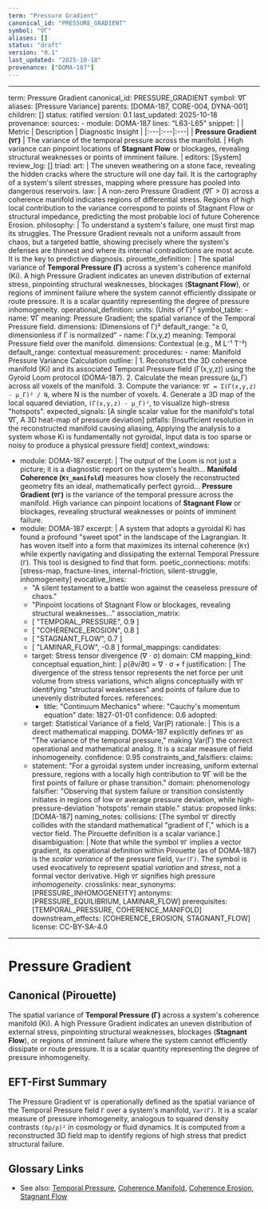 ```yaml
---
term: "Pressure Gradient"
canonical_id: "PRESSURE_GRADIENT"
symbol: "∇Γ"
aliases: []
status: "draft"
version: "0.1"
last_updated: "2025-10-18"
provenance: ["DOMA-187"]
---
```


---
term: Pressure Gradient
canonical_id: PRESSURE_GRADIENT
symbol: ∇Γ
aliases: [Pressure Variance]
parents: [DOMA-187, CORE-004, DYNA-001]
children: []
status: ratified
version: 0.1
last_updated: 2025-10-18
provenance:
  sources:
    - module: DOMA-187
      lines: "L63-L65"
      snippet: |
        | Metric | Description | Diagnostic Insight |
        |:---|:---|:---|
        | **Pressure Gradient (`∇Γ`)** | The variance of the temporal pressure across the manifold. | High variance can pinpoint locations of **Stagnant Flow** or blockages, revealing structural weaknesses or points of imminent failure. |
  editors: [System]
  review_log: []
triad:
  art: |
    The uneven weathering on a stone face, revealing the hidden cracks where the structure will one day fail. It is the cartography of a system's silent stresses, mapping where pressure has pooled into dangerous reservoirs.
  law: |
    A non-zero Pressure Gradient (∇Γ > 0) across a coherence manifold indicates regions of differential stress. Regions of high local contribution to the variance correspond to points of Stagnant Flow or structural impedance, predicting the most probable loci of future Coherence Erosion.
  philosophy: |
    To understand a system's failure, one must first map its struggles. The Pressure Gradient reveals not a uniform assault from chaos, but a targeted battle, showing precisely where the system's defenses are thinnest and where its internal contradictions are most acute. It is the key to predictive diagnosis.
pirouette_definition: |
  The spatial variance of **Temporal Pressure (Γ)** across a system's coherence manifold (Ki). A high Pressure Gradient indicates an uneven distribution of external stress, pinpointing structural weaknesses, blockages (**Stagnant Flow**), or regions of imminent failure where the system cannot efficiently dissipate or route pressure. It is a scalar quantity representing the degree of pressure inhomogeneity.
operational_definition:
  units: (Units of Γ)²
  symbol_table:
    - name: ∇Γ
      meaning: Pressure Gradient; the spatial variance of the Temporal Pressure field.
      dimensions: (Dimensions of Γ)²
      default_range: "≥ 0, dimensionless if Γ is normalized"
    - name: Γ(x,y,z)
      meaning: Temporal Pressure field over the manifold.
      dimensions: Contextual (e.g., M L⁻¹ T⁻²)
      default_range: contextual
  measurement:
    procedures:
      - name: Manifold Pressure Variance Calculation
        outline: |
          1. Reconstruct the 3D coherence manifold (Ki) and its associated Temporal Pressure field (Γ(x,y,z)) using the Gyroid Loom protocol (DOMA-187).
          2. Calculate the mean pressure (μ_Γ) across all voxels of the manifold.
          3. Compute the variance: `∇Γ = Σ(Γ(x,y,z) - μ_Γ)² / N`, where N is the number of voxels.
          4. Generate a 3D map of the local squared deviation, `(Γ(x,y,z) - μ_Γ)²`, to visualize high-stress "hotspots".
        expected_signals: [A single scalar value for the manifold's total ∇Γ, A 3D heat-map of pressure deviation]
        pitfalls: [Insufficient resolution in the reconstructed manifold causing aliasing, Applying the analysis to a system whose Ki is fundamentally not gyroidal, Input data is too sparse or noisy to produce a physical pressure field]
context_windows:
  - module: DOMA-187
    excerpt: |
      The output of the Loom is not just a picture; it is a diagnostic report on the system's health... **Manifold Coherence (`Kτ_manifold`)** measures how closely the reconstructed geometry fits an ideal, mathematically perfect gyroid... **Pressure Gradient (`∇Γ`)** is the variance of the temporal pressure across the manifold. High variance can pinpoint locations of **Stagnant Flow** or blockages, revealing structural weaknesses or points of imminent failure.
  - module: DOMA-187
    excerpt: |
      A system that adopts a gyroidal Ki has found a profound "sweet spot" in the landscape of the Lagrangian. It has woven itself into a form that maximizes its internal coherence (`Kτ`) while expertly navigating and dissipating the external Temporal Pressure (`Γ`). This tool is designed to find that form.
poetic_connections:
  motifs: [stress-map, fracture-lines, internal-friction, silent-struggle, inhomogeneity]
  evocative_lines:
    - "A silent testament to a battle won against the ceaseless pressure of chaos."
    - "Pinpoint locations of Stagnant Flow or blockages, revealing structural weaknesses..."
  association_matrix:
    - [ "TEMPORAL_PRESSURE", 0.9 ]
    - [ "COHERENCE_EROSION", 0.8 ]
    - [ "STAGNANT_FLOW", 0.7 ]
    - [ "LAMINAR_FLOW", -0.8 ]
formal_mappings:
  candidates:
    - target: Stress tensor divergence (∇ ⋅ σ)
      domain: CM
      mapping_kind: conceptual
      equation_hint: |
        ρ(∂v/∂t) = ∇ ⋅ σ + f
      justification: |
        The divergence of the stress tensor represents the net force per unit volume from stress variations, which aligns conceptually with `∇Γ` identifying "structural weaknesses" and points of failure due to unevenly distributed forces.
      references:
        - title: "Continuum Mechanics"
          where: "Cauchy's momentum equation"
          date: 1827-01-01
      confidence: 0.6
  adopted:
    - target: Statistical Variance of a field, Var(P)
      rationale: |
        This is a direct mathematical mapping. DOMA-187 explicitly defines `∇Γ` as "The variance of the temporal pressure," making Var(Γ) the correct operational and mathematical analog. It is a scalar measure of field inhomogeneity.
      confidence: 0.95
constraints_and_falsifiers:
  claims:
    - statement: "For a gyroidal system under increasing, uniform external pressure, regions with a locally high contribution to ∇Γ will be the first points of failure or phase transition."
      domain: phenomenology
      falsifier: "Observing that system failure or transition consistently initiates in regions of low or average pressure deviation, while high-pressure-deviation 'hotspots' remain stable."
      status: proposed
      links: [DOMA-187]
naming_notes:
  collisions: [The symbol `∇Γ` directly collides with the standard mathematical "gradient of Γ," which is a vector field. The Pirouette definition is a scalar variance.]
  disambiguation: |
    Note that while the symbol `∇Γ` implies a vector gradient, its operational definition within Pirouette (as of DOMA-187) is the *scalar variance* of the pressure field, `Var(Γ)`. The symbol is used evocatively to represent spatial *variation* and *stress*, not a formal vector derivative. High `∇Γ` signifies high pressure *inhomogeneity*.
crosslinks:
  near_synonyms: [PRESSURE_INHOMOGENEITY]
  antonyms: [PRESSURE_EQUILIBRIUM, LAMINAR_FLOW]
  prerequisites: [TEMPORAL_PRESSURE, COHERENCE_MANIFOLD]
  downstream_effects: [COHERENCE_EROSION, STAGNANT_FLOW]
license: CC-BY-SA-4.0
---

# Pressure Gradient

## Canonical (Pirouette)
The spatial variance of **Temporal Pressure (Γ)** across a system's coherence manifold (Ki). A high Pressure Gradient indicates an uneven distribution of external stress, pinpointing structural weaknesses, blockages (**Stagnant Flow**), or regions of imminent failure where the system cannot efficiently dissipate or route pressure. It is a scalar quantity representing the degree of pressure inhomogeneity.

## EFT-First Summary
The Pressure Gradient `∇Γ` is operationally defined as the spatial variance of the Temporal Pressure field `Γ` over a system's manifold, `Var(Γ)`. It is a scalar measure of pressure inhomogeneity, analogous to squared density contrasts `(δρ/ρ)²` in cosmology or fluid dynamics. It is computed from a reconstructed 3D field map to identify regions of high stress that predict structural failure.

## Glossary Links
- See also: [Temporal Pressure](glossary/TEMPORAL_PRESSURE), [Coherence Manifold](glossary/COHERENCE_MANIFOLD), [Coherence Erosion](glossary/COHERENCE_EROSION), [Stagnant Flow](glossary/STAGNANT_FLOW)